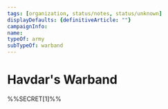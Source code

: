 ```yaml
---
tags: [organization, status/notes, status/unknown]
displayDefaults: {definitiveArticle: ""}
campaignInfo:
name:
typeOf: army
subTypeOf: warband
---
```

# Havdar's Warband

%%SECRET[1]%%